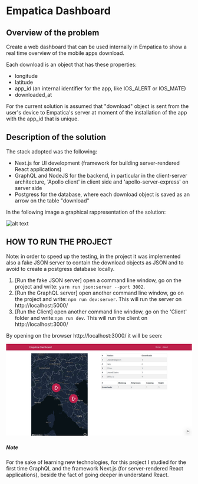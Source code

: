 # Empatica Dashboard

## Overview of the problem
Create a web dashboard that can be used internally in Empatica to show a real time overview of the mobile apps download. 

Each download is an object that has these properties:
* longitude
* latitude
* app_id (an internal identifier for the app, like IOS_ALERT or IOS_MATE)
* downloaded_at

For the current solution is assumed that "download" object is sent from the user's device to Empatica's server at moment of the installation of the app with
the app_id that is unique.

## Description of the solution 

The stack adopted was the following:
* Next.js for UI development (framework for building  server-rendered React applications)
* GraphQL and NodeJS for the backend, in particular in the client-server architecture, 'Apollo client' in client side and 'apollo-server-express' on server side
* Postgress for the database, where each download object is saved as an arrow on the table "download"

In the following image a graphical rappresentation of the solution:

![alt text](https://miro.medium.com/max/1400/1*e_aSlU1ydbIw0bZhZ9T5eA.png)

## HOW TO RUN THE PROJECT

Note: in order to speed up the testing, in the project it was implemented also a fake JSON server to contain the download objects as JSON and to avoid to create a postgress database locally.

1. [Run the fake JSON server] open a command  line window, go on the project and write: `yarn run json:server --port 3002`.
2. [Run the GraphQL server] open another command  line window, go on the project and write: `npm run dev:server`.
   This will run the server on http://localhost:5000/
3. [Run the Client] open another command  line window, go on the 'Client' folder and write:`npm run dev`.
   This will run the client on http://localhost:3000/
   
By opening on the browser http://localhost:3000/ it will be seen:

![alt text](https://github.com/steinhardt21/empatica_dashboard/blob/master/empatica_dashboard.JPG)

##### Note
For the sake of learning new technologies, for this project I studied for the first time GraphQL and the framework Next.js (for server-rendered React applications), beside the fact of going deeper in understand React.



